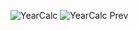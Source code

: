 ![YearCalc](https://github.com/user-attachments/assets/14bc9c97-c7ce-4591-9030-34c53fcd92e5)
![YearCalc Prev](https://github.com/user-attachments/assets/35533658-091a-4331-b61c-49499d70242c)
